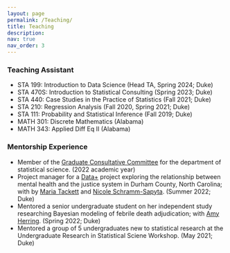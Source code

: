 ```yaml
---
layout: page
permalink: /Teaching/
title: Teaching
description: 
nav: true
nav_order: 3
---
```


<h3> Teaching Assistant </h3>

- STA 199: Introduction to Data Science (Head TA, Spring 2024; Duke)
- STA 470S: Introduction to Statistical Consulting (Spring 2023; Duke)
- STA 440: Case Studies in the Practice of Statistics (Fall 2021; Duke)
- STA 210: Regression Analysis (Fall 2020, Spring 2021; Duke)
- STA 111: Probability and Statistical Inference (Fall 2019; Duke)
- MATH 301: Discrete Mathematics (Alabama)
- MATH 343: Applied Diff Eq II (Alabama)


<h3> Mentorship Experience </h3>

- Member of the [Graduate Consultative Committee](https://stat.duke.edu/about/gcc) for the department of statistical science. (2022 academic year)
- Project manager for a [Data+](https://bigdata.duke.edu/data) project exploring the relationship between mental health and the justice system in Durham County, North Carolina; with by [Maria Tackett](https://maria-tackett.netlify.app/) and [Nicole Schramm-Sapyta](https://scholars.duke.edu/person/nicole.schrammsapyta). (Summer 2022; Duke)
- Mentored a senior undergraduate student on her independent study researching Bayesian modeling of febrile death adjudication; with [Amy Herring](https://scholars.duke.edu/person/Amy.Herring).  (Spring 2022; Duke)
- Mentored a group of 5 undergraduates new to statistical research at the Undergraduate Research in Statistical Sciene Workshop. (May 2021; Duke)